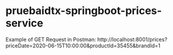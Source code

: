 # pruebaidtx-springboot-prices-service

Example of GET Request in Postman:
http://localhost:8001/prices?priceDate=2020-06-15T10:00:00&productId=35455&brandId=1
